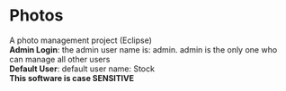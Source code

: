 # Photos
A photo management project (Eclipse)  
**Admin Login**: the admin user name is: admin. admin is the only one who can manage all other users  
**Default User**: default user name: Stock  
**This software is case SENSITIVE**  
